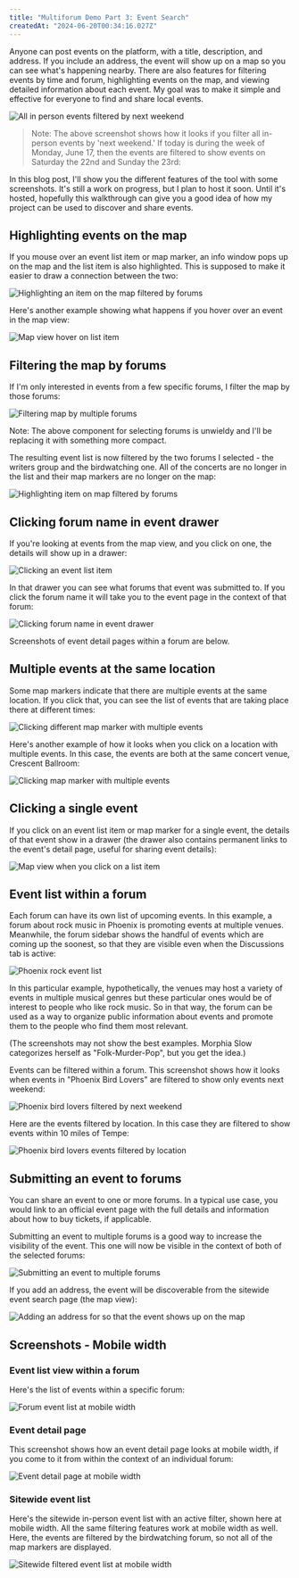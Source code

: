 ```yaml
---
title: "Multiforum Demo Part 3: Event Search"
createdAt: "2024-06-20T00:34:16.027Z"
---
```


Anyone can post events on the platform, with a title, description, and address. If you include an address, the event will show up on a map so you can see what's happening nearby. There are also features for filtering events by time and forum, highlighting events on the map, and viewing detailed information about each event. My goal was to make it simple and effective for everyone to find and share local events.

![All in person events filtered by next weekend](/posts/events/all-in-person-events-filtered-by-next-weekend.png)

> Note: The above screenshot shows how it looks if you filter all in-person events by 'next weekend.' If today is during the week of Monday, June 17, then the events are filtered to show events on Saturday the 22nd and Sunday the 23rd:

In this blog post, I'll show you the different features of the tool with some screenshots. It's still a work on progress, but I plan to host it soon. Until it's hosted, hopefully this walkthrough can give you a good idea of how my project can be used to discover and share events.

## Highlighting events on the map

If you mouse over an event list item or map marker, an info window pops up on the map
and the list item is also highlighted. This is supposed to make it easier to draw a connection
between the two:

![Highlighting an item on the map filtered by forums](/posts/events/highlighting-item-on-map-filtered-by-forums.png)

Here's another example showing what happens if you hover over an event in the map view:

![Map view hover on list item](/posts/events/map-view-hover-on-list-item.png)

## Filtering the map by forums

If I'm only interested in events from a few specific forums, I filter the
map by those forums:

![Filtering map by multiple forums](/posts/events/filtering-map-by-multiple-forums.png)

Note: The above component for selecting forums is unwieldy and I'll be replacing it
with something more compact.

The resulting event list is now filtered by the two forums I selected - the writers group
and the birdwatching one. All of the concerts are no longer in the list and their map
markers are no longer on the map:

![Highlighting item on map filtered by forums](/posts/events/highlighting-item-on-map-filtered-by-forums.png)

## Clicking forum name in event drawer

If you're looking at events from the map view, and you click on one, the details
will show up in a drawer:

![Clicking an event list item](/posts/events/clicking-an-event-list-item.png)

In that drawer you can see what forums that event was
submitted to. If you click the forum name it will take you to the event page in
the context of that forum:

![Clicking forum name in event drawer](/posts/events/clicking-the-forum-that-the-event-was-submitted-to.png)

Screenshots of event detail pages within a forum are below.

## Multiple events at the same location

Some map markers indicate that there are multiple events at the same location. If
you click that, you can see the list of events that are taking place there at different times:

![Clicking different map marker with multiple events](/posts/events/clicking-different-map-marker-with-multiple-events.png)

Here's another example of how it looks when you click on a location with multiple events. In
this case, the events are both at the same concert venue, Crescent Ballroom:

![Clicking map marker with multiple events](/posts/events/clicking-map-marker-with-multiple-events.png)

## Clicking a single event

If you click on an event list item or map marker for a single event, the details of that event show
in a drawer (the drawer also contains permanent links to the event's detail page, useful for sharing event details):

![Map view when you click on a list item](/posts/events/map-view-click-on-list-item.png)

## Event list within a forum

Each forum can have its own list of upcoming events. In this example, a forum about
rock music in Phoenix is promoting events at multiple venues. Meanwhile, the
forum sidebar shows the handful of events which are coming up the soonest, so that
they are visible even when the Discussions tab is active:

![Phoenix rock event list](/posts/events/phx-rock-event-list.png)

In this particular example, hypothetically, the venues may host a variety of events
in multiple musical genres but these particular ones would be of interest to people
who like rock music. So in that way, the forum can be used as a way to organize
public information about events and promote them to the people who find them most relevant.

(The screenshots may not show the best examples. Morphia Slow categorizes
herself as "Folk-Murder-Pop", but you get the idea.)

Events can be filtered within a forum. This screenshot shows how it looks when
events in "Phoenix Bird Lovers" are filtered to show only events next weekend:

![Phoenix bird lovers filtered by next weekend](/posts/events/phx-bird-lovers-filtered-by-next-weekend.png)

Here are the events filtered by location. In this case they are filtered to show
events within 10 miles of Tempe:

![Phoenix bird lovers events filtered by location](/posts/events/phx-bird-lovers-events-filtered-by-location.png)

## Submitting an event to forums

You can share an event to one or more forums. In a typical use case, you would link to an official
event page with the full details and information about how to buy tickets, if applicable.

Submitting an event to multiple forums is a good way to increase the visibility of the event. This one will now be visible in the context of both of the selected forums:

![Submitting an event to multiple forums](/posts/events/submitting-event-to-multiple-forums.png)

If you add an address, the event will be discoverable from the sitewide event search page (the map view):

![Adding an address for so that the event shows up on the map](/posts/events/adding-an-address-makes-the-event-discoverable-from-sitewide-search.png)

## Screenshots - Mobile width

### Event list view within a forum

Here's the list of events within a specific forum:

![Forum event list at mobile width](/posts/events/forum-event-list-at-mobile-width.png)

### Event detail page

This screenshot shows how an event detail page looks at mobile width, if you
come to it from within the context of an individual forum:

![Event detail page at mobile width](/posts/events/event-detail-within-forum-at-mobile-width.png)

### Sitewide event list

Here's the sitewide in-person event list with an active filter,
shown here at mobile width. All the same filtering features work at mobile width
as well. Here, the events are filtered by the birdwatching forum,
so not all of the map markers are displayed.

![Sitewide filtered event list at mobile width](/posts/events/sitewide-filtered-event-list-at-mobile-width.png)
